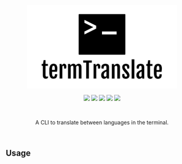 <p align="center">
  <img src="images/termTranslate3.png" height="220" width"700">
 </p>
 <p align="center">
   <img  src="https://img.shields.io/badge/license-MIT-green">
 <img  src="https://img.shields.io/badge/build-passing-brightgreen">
   <img  src="https://img.shields.io/badge/version-1.0.0-orange">
   <img  src="https://img.shields.io/badge/npm-v6.14.8-blue">
  <img  src="https://img.shields.io/badge/node-v12.18.2-yellow">
 </p>
 <br>
<p align="center">A CLI to translate between languages in the terminal.</p>
<br>

## Usage
